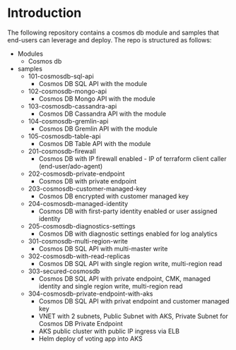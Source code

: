 # Introduction 
The following repository contains a cosmos db module and samples that end-users can leverage and deploy. The repo is structured as follows: 
- Modules 
    - Cosmos db 
- samples 
    - 101-cosmosdb-sql-api 
        - Cosmos DB SQL API with the module 
    - 102-cosmosdb-mongo-api
        - Cosmos DB Mongo API with the module
    - 103-cosmosdb-cassandra-api
        - Cosmos DB Cassandra API with the module
    - 104-cosmosdb-gremlin-api
        - Cosmos DB Gremlin API with the module
    - 105-cosmosdb-table-api
        - Cosmos DB Table API with the module
    - 201-cosmosdb-firewall
        - Cosmos DB with IP firewall enabled - IP of terraform client caller (end-user/ado-agent)
    - 202-cosmosdb-private-endpoint
        - Cosmos DB with private endpoint 
    - 203-cosmosdb-customer-managed-key
        - Cosmos DB encrypted with customer managed key 
    - 204-cosmosdb-managed-identity
        - Cosmos DB with first-party identity enabled or user assigned identity
    - 205-cosmosdb-diagnostics-settings
        - Cosmos DB with diagnostic settings enabled for log analytics
    - 301-cosmosdb-multi-region-write
        - Cosmos DB SQL API with multi-master write 
    - 302-cosmosdb-with-read-replicas
        - Cosmos DB SQL API with single region write, multi-region read 
    - 303-secured-cosmosdb
        - Cosmos DB SQL API with private endpoint, CMK, managed identity and single region write, multi-region read 
    - 304-cosmosdb-private-endpoint-with-aks
        - Cosmos DB SQL API with privat endpoint and customer managed key
        - VNET with 2 subnets, Public Subnet with AKS, Private Subnet for Cosmos DB Private Endpoint 
        - AKS public cluster with public IP ingress via ELB
        - Helm deploy of voting app into AKS 